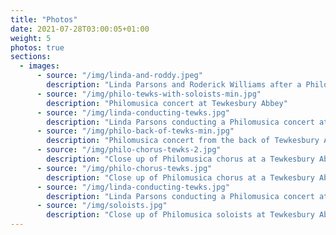 ```yaml
---
title: "Photos"
date: 2021-07-28T03:00:05+01:00
weight: 5
photos: true
sections:
  - images:
      - source: "/img/linda-and-roddy.jpeg"
        description: "Linda Parsons and Roderick Williams after a Philomusica concert"
      - source: "/img/philo-tewks-with-soloists-min.jpg"
        description: "Philomusica concert at Tewkesbury Abbey"
      - source: "/img/linda-conducting-tewks.jpg"
        description: "Linda Parsons conducting a Philomusica concert at Tewkesbury Abbey"
      - source: "/img/philo-back-of-tewks-min.jpg"
        description: "Philomusica concert from the back of Tewkesbury Abbey"
      - source: "/img/philo-chorus-tewks-2.jpg"
        description: "Close up of Philomusica chorus at a Tewkesbury Abbey concert"
      - source: "/img/philo-chorus-tewks.jpg"
        description: "Close up of Philomusica chorus at a Tewkesbury Abbey concert"
      - source: "/img/linda-conducting-tewks.jpg"
        description: "Linda Parsons conducting a Philomusica concert at Tewkesbury Abbey"
      - source: "/img/soloists.jpg"
        description: "Close up of Philomusica soloists at Tewkesbury Abbey"
---
```


